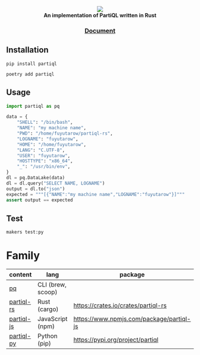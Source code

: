 <div align="center">
  <div>
    <img src="https://raw.githubusercontent.com/fuyutarow/piqel/alpha/docs/static/img/label.png"></img>
  </div>
  <strong>An implementation of PartiQL written in Rust</strong>

  <h3>
    <a href="https://partiql.vercel.app">Document</a>
  </h3>
</div>

## Installation
```sh:$
pip install partiql
```
```sh:$
poetry add partiql
```

## Usage
```py:test_partiql.py
import partiql as pq

data = {
    "SHELL": "/bin/bash",
    "NAME": "my machine name",
    "PWD": "/home/fuyutarow/partiql-rs",
    "LOGNAME": "fuyutarow",
    "HOME": "/home/fuyutarow",
    "LANG": "C.UTF-8",
    "USER": "fuyutarow",
    "HOSTTYPE": "x86_64",
    "_": "/usr/bin/env",
}
dl = pq.DataLake(data)
dl = dl.query("SELECT NAME, LOGNAME")
output = dl.to("json")
expected = """[{"NAME":"my machine name","LOGNAME":"fuyutarow"}]"""
assert output == expected
```

## Test

```sh:$
makers test:py
```


# Family

| content | lang | package |
| --- | --- | --- |
| [pq](https://github.com/fuyutarow/partiql-rs/blob/alpha/src/bin/pq.rs) | CLI (brew, scoop) | |
| [partiql-rs](https://github.com/fuyutarow/partiql-rs) | Rust (cargo) | https://crates.io/crates/partiql-rs |
| [partiql-js](https://github.com/fuyutarow/partiql-rs/tree/alpha/partiql-js) | JavaScript (npm) | https://www.npmjs.com/package/partiql-js |
| [partiql-py](https://github.com/fuyutarow/partiql-rs/tree/alpha/partiql-py) | Python (pip) | https://pypi.org/project/partiql |

